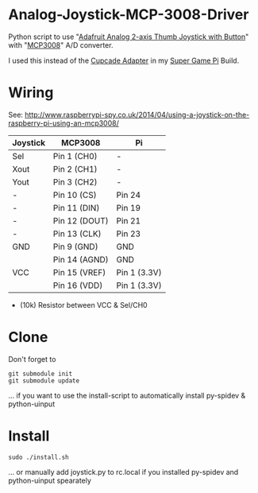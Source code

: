 # Analog-Joystick-MCP-3008-Driver
Python script to use "[Adafruit Analog 2-axis Thumb Joystick with Button](https://www.adafruit.com/product/512)" with "[MCP3008](https://www.adafruit.com/product/856)" A/D converter.

I used this instead of the [Cupcade Adapter](https://www.adafruit.com/product/1916) in my [Super Game Pi](https://learn.adafruit.com/super-game-pi/overview) Build.

# Wiring
See: http://www.raspberrypi-spy.co.uk/2014/04/using-a-joystick-on-the-raspberry-pi-using-an-mcp3008/

| Joystick | MCP3008       | Pi           |
|----------|---------------|--------------|
| Sel      | Pin 1 (CH0)   | -            |
| Xout     | Pin 2 (CH1)   | -            |
| Yout     | Pin 3 (CH2)   | -            |
| -        | Pin 10 (CS)   | Pin 24       |
| -        | Pin 11 (DIN)  | Pin 19       |
| -        | Pin 12 (DOUT) | Pin 21       |
| -        | Pin 13 (CLK)  | Pin 23       |
| GND      | Pin 9 (GND)   | GND          |
|          | Pin 14 (AGND) | GND          |
| VCC      | Pin 15 (VREF) | Pin 1 (3.3V) |
|          | Pin 16 (VDD)  | Pin 1 (3.3V) |

+ (10k) Resistor between VCC & Sel/CH0

# Clone
Don't forget to
```
git submodule init
git submodule update
```
... if you want to use the install-script to automatically install py-spidev & python-uinput

# Install
```
sudo ./install.sh
```
... or manually add joystick.py to rc.local if you installed py-spidev and python-uinput spearately
